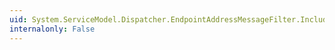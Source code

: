 ```yaml
---
uid: System.ServiceModel.Dispatcher.EndpointAddressMessageFilter.IncludeHostNameInComparison
internalonly: False
---
```

